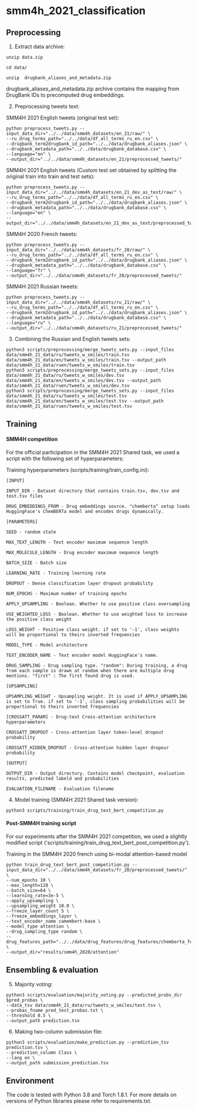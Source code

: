 # smm4h_2021_classification




## Preprocessing

1. Extract data archive:
```
unzip data.zip

cd data/

unzip  drugbank_aliases_and_metadata.zip
```
drugbank_aliases_and_metadata.zip archive contains the mapping from DrugBank IDs to precomputed drug embeddings.

2. Preprocessing tweets text:

SMM4H 2021 English tweets (original test set):
```
python preprocess_tweets.py --input_data_dir="../../data/smm4h_datasets/en_21/raw/" \
--ru_drug_terms_path="../../data/df_all_terms_ru_en.csv" \
--drugbank_term2drugbank_id_path="../../data/drugbank_aliases.json" \
--drugbank_metadata_path="../../data/drugbank_database.csv" \
--language="en" \
--output_dir="../../data/smm4h_datasets/en_21/preprocessed_tweets/"
```

SMM4H 2021 English tweets (Custom test set obtained by splitting the original train into train and test sets):
```
python preprocess_tweets.py --input_data_dir="../../data/smm4h_datasets/en_21_dev_as_test/raw/" \
--ru_drug_terms_path="../../data/df_all_terms_ru_en.csv" \
--drugbank_term2drugbank_id_path="../../data/drugbank_aliases.json" \
--drugbank_metadata_path="../../data/drugbank_database.csv" \
--language="en" \
--output_dir="../../data/smm4h_datasets/en_21_dev_as_test/preprocessed_tweets/"
```

SMM4H 2020 French tweets:
```
python preprocess_tweets.py --input_data_dir="../../data/smm4h_datasets/fr_20/raw/" \
--ru_drug_terms_path="../../data/df_all_terms_ru_en.csv" \
--drugbank_term2drugbank_id_path="../../data/drugbank_aliases.json" \
--drugbank_metadata_path="../../data/drugbank_database.csv" \
--language="fr" \
--output_dir="../../data/smm4h_datasets/fr_20/preprocessed_tweets/"
```

SMM4H 2021 Russian tweets:
```
python preprocess_tweets.py --input_data_dir="../../data/smm4h_datasets/ru_21/raw/" \
--ru_drug_terms_path="../../data/df_all_terms_ru_en.csv" \
--drugbank_term2drugbank_id_path="../../data/drugbank_aliases.json" \
--drugbank_metadata_path="../../data/drugbank_database.csv" \
--language="ru" \
--output_dir="../../data/smm4h_datasets/ru_21/preprocessed_tweets/"
```


3. Combining the Russian and English tweets sets:
```
python3 scripts/preprocessing/merge_tweets_sets.py --input_files data/smm4h_21_data/ru/tweets_w_smiles/train.tsv data/smm4h_21_data/en/tweets_w_smiles/train.tsv --output_path data/smm4h_21_data/ruen/tweets_w_smiles/train.tsv
python3 scripts/preprocessing/merge_tweets_sets.py --input_files data/smm4h_21_data/ru/tweets_w_smiles/dev.tsv data/smm4h_21_data/en/tweets_w_smiles/dev.tsv --output_path data/smm4h_21_data/ruen/tweets_w_smiles/dev.tsv
python3 scripts/preprocessing/merge_tweets_sets.py --input_files data/smm4h_21_data/ru/tweets_w_smiles/test.tsv data/smm4h_21_data/en/tweets_w_smiles/test.tsv --output_path data/smm4h_21_data/ruen/tweets_w_smiles/test.tsv
```


## Training

#### SMM4H competition

For the official participation in the SMM4H 2021 Shared task, we used a script with the following set of hyperparameters:

Training hyperparameters (scripts/training/train_config.ini):

	[INPUT]
  
	INPUT_DIR - Dataset directory that contains train.tsv, dev.tsv and test.tsv files
  
	DRUG_EMBEDDINGS_FROM - Drug embeddings source. "chemberta" setup loads HuggingFace's ChemBERTa model and encodes drugs dynamically.
  
	[PARAMETERS]
  
	SEED - random state
  
	MAX_TEXT_LENGTH - Text encoder maximum sequence length
  
	MAX_MOLECULE_LENGTH - Drug encoder maximum sequence length
  
	BATCH_SIZE - Batch size
  
	LEARNING_RATE - Training learning rate
  
	DROPOUT - Dense classification layer dropout probability
  
	NUM_EPOCHS - Maximum number of training epochs
  
	APPLY_UPSAMPLING - Boolean. Whether to use positive class oversampling
  
	USE_WEIGHTED_LOSS - Boolean. Whether to use weighted loss to increase the positive class weight

	LOSS_WEIGHT - Positive class weight. if set to '-1', class weights will be proportional to theirs inverted frequencies
  
	MODEL_TYPE - Model architecture
  
	TEXT_ENCODER_NAME - Text encoder model HuggingFace's name.
  
	DRUG_SAMPLING - Drug sampling type. "random": During training, a drug from each sample is drawn at random when there are multiple drug mentions. "first" : The first found drug is used.
  
	[UPSAMPLING]
  
	UPSAMPLING_WEIGHT - Upsampling weight. It is used if APPLY_UPSAMPLING is set to True. if set to '-1', class sampling probabilities will be proportional to theirs inverted frequencies
  
	[CROSSATT_PARAM] - Drug-text Cross-attention architecture hyperparameters
  
	CROSSATT_DROPOUT - Cross-attention layer token-level dropout probability
  
	CROSSATT_HIDDEN_DROPOUT - Cross-attention hidden layer dropour probability

	[OUTPUT]
  
	OUTPUT_DIR - Output directory. Contains model checkpoint, evaluation results, predicted labeld and probabilities
  
	EVALUATION_FILENAME - Evaluation filename

4. Model training (SMM4H 2021 Shared task version):

```
python3 scripts/training/train_drug_text_bert_competition.py
```

####  Post-SMM4H training script 

For our experiments after the SMM4H 2021 competition, we used a slightly modified script ('scripts/training/train_drug_text_bert_post_competition.py').


Training in the SMM4H 2020 french using bi-modal attention-based model
```
python train_drug_text_bert_post_competition.py --input_data_dir="../../data/smm4h_datasets/fr_20/preprocessed_tweets/" \
--num_epochs 10 \
--max_length=128 \
--batch_size=64 \
--learning_rate=3e-5 \
--apply_upsampling \
--upsampling_weight 10.0 \
--freeze_layer_count 5 \
--freeze_embeddings_layer \
--text_encoder_name camembert-base \
--model_type attention \
--drug_sampling_type random \
--drug_features_path="../../data/drug_features/drug_features/chemberta_features.txt" \
--output_dir="results/smm4h_2020/attention"
```


## Ensembling & evaluation

5. Majority voting:

```
python3 scripts/evaluation/majority_voting.py --predicted_probs_dir $pred_probas \
--data_tsv data/smm4h_21_data/ru/tweets_w_smiles/test.tsv \
--probas_fname pred_test_probas.txt \
--threshold 0.5 \
--output_path prediction.tsv
```

6. Making two-column submission file:

```
python3 scripts/evaluation/make_prediction.py --prediction_tsv prediction.tsv \
--prediction_column Class \
--lang en \
--output_path submission_prediction.tsv 
```

## Environment

The code is tested with Python 3.8 and Torch 1.8.1. For more details on versions of Python libraries please refer to requirements.txt.


